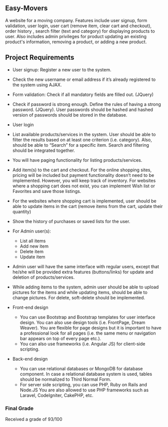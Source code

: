 ## Easy-Movers
A website for a moving company. Features include user signup, form validation, user login, user cart (remove item, clear cart and checkout), order history , search filter (text and category) for displaying products to user. Also includes admin privileges for product updating an existing product's information, removing a product, or adding a new product.


## Project Requirements
* User signup: Register a new user to the system. 
*	Check the new username or email address if it’s already registered to the system using AJAX. 
*	Form validation: Check if all mandatory fields are filled out. (JQuery)
*	Check if password is strong enough. Define the rules of having a strong password. (JQuery). User passwords should be hashed and hashed version of passwords should be stored in the database.
*	User login
*	List available products/services in the system. User should be able to filter the results based on at least one criterion (i.e. category). Also, should be able to “Search” for a specific item.  Search and filtering should be integrated together.
*	You will have paging functionality for listing products/services.
*	Add item(s) to the cart and checkout. For the online shopping sites, pricing will be included but payment functionality doesn’t need to be implemented. However, you will keep track of inventory. For websites where a shopping cart does not exist, you can implement Wish list or Favorites and save those listings.
*	For the websites where shopping cart is implemented, user should be able to update items in the cart (remove items from the cart, update their quantity)
*	Show the history of purchases or saved lists for the user.
* For Admin user(s):
  *	List all items
  *	Add new item
  *	Delete item
  *	Update item

* Admin user will have the same interface with regular users, except that he/she will be provided extra features (buttons/links) for update and deletion of products/services.

* While adding items to the system, admin user should be able to upload pictures for the items and while updating items, should be able to change pictures. For delete, soft-delete should be implemented.

* Front-end design
  * You can use Bootstrap and Bootstrap templates for user interface design. You can also use design tools (i.e. FrontPage,       Dream Weaver). You are flexible for page designs but it is important to have a professional look for all pages (i.e. the      same menu or navigation bar appears on top of every page etc.). 
  * You can also use frameworks (i.e. Angular JS) for client-side scripting.


* Back-end design
  * You can use relational databases or MongoDB for database component. In case a relational database system is used, tables        should be normalized to Third Normal Form.
  * For server side scripting, you can use PHP, Ruby on Rails and Node.JS You are also allowed to use PHP frameworks such as Laravel, CodeIgniter, CakePHP, etc. 
  
### Final Grade
Received a grade of 93/100
